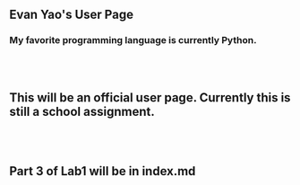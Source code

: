 ## Evan Yao's User Page
### My favorite programming language is currently Python.
<br/><br/>

## This will be an official user page. Currently this is still a school assignment.
<br/><br/>

## Part 3 of Lab1 will be in index.md 